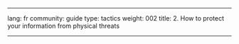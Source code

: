 

---

lang: fr
community: guide
type: tactics
weight: 002
title: 2. How to protect your information from physical threats

---

<stub>

